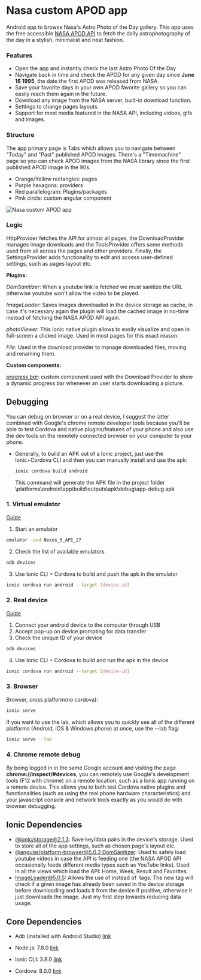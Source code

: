 # Nasa custom APOD app

Android app to browse Nasa's Astro Photo of the Day gallery. This app uses the free accessible [NASA APOD API](https://api.nasa.gov/api.html#apod) to fetch the daily astrophotography of the day in a stylish, minimalist and neat fashion.

### Features

* Open the app and instantly check the last Astro Photo Of the Day
* Navigate back in time and check the APOD for any given day since **June 16 1995**, the date  the first APOD was released from NASA.
* Save your favorite days in your own APOD favorite gallery so you can easily reach them again in the future.
* Download any image from the NASA server, built-in download function.
*  Settings to change pages layouts.
* Support for most media featured in the NASA API, including videos, gifs and images.

### Structure

The app primary page is Tabs which allows you to navigate between "Today" and "Past" published APOD images. There's a "Timemachine" page so you can check APOD images from the NASA library since the first published APOD image in the 90s.

* Orange/Yellow rectangles: pages
* Purple hexagons: providers
* Red parallelogram: Plugins/packages
* Pink circle: custom angular component

![Nasa custom APOD app](https://github.com/Fieel/NASA_APOD/blob/master/doc/Nasa%20custom%20APOD%20app.png?raw=true)

### Logic

HttpProvider fetches the API for almost all pages, the DownloadProvider manages image downloads and the ToolsProvider offers some methods used from all across the pages and other providers. Finally, the SettingsProvider adds functionality to edit and access user-defined settings, such as pages layout etc.

**Plugins:**

_DomSanitizer_: When a youtube link is fetched we must sanitize the URL otherwise youtube won't allow the video to be played.

_ImageLoader_: Saves images downloaded in the device storage as cache, in case it's necessary again the plugin will load the cached image in no-time instead of fetching the NASA APOD API again.

_photoViewer:_  This Ionic native plugin allows to easily visualize and open in full-screen a clicked image. Used in most pages for this exact reason.

_File_: Used in the download provider to manage downloaded files, moving and renaming them.

**Custom components:**

[_progress bar_](https://www.joshmorony.com/build-a-simple-progress-bar-component-in-ionic-2/): custom component used with the Download Provider to show a dynamic progress bar whenever an user starts downloading a picture.

## Debugging

You can debug on browser or on a real device, I suggest the latter combined with Google's chrome remote developer tools because you'll be able to test Cordova and native plugins/features of your phone and also use the dev tools on the remotely connected browser on your computer to your phone.

* Generally, to build an APK out of a  Ionic project, just use the Ionic+Cordova CLI and then you can manually install and use the apk:

   ```bash
  ionic cordova build android
   ```

   This command will generate the APK file in the  project folder \platforms\android\app\build\outputs\apk\debug\app-debug.apk

### 1. Virtual emulator

[Guide](https://developer.android.com/studio/run/emulator)

1. Start an emulator
   
 ```bash
emulator -avd Nexus_5_API_27
 ```

2. Check the list of available emulators
   
```bash
adb devices
```

3. Use Ionic CLI + Cordova to build and push the apk in the emulator

```bash
ionic cordova run android --target [device-id]
```

### 2. Real device

[Guide](https://developer.android.com/studio/run/device)

1. Connect your android device to the computer through USB
2. Accept pop-up on device prompting for data transfer
3. Check the unique ID of your device

```bash
adb devices
```

4. Use Ionic CLI + Cordova to build and run the apk in the device

```bash
ionic cordova run android --target [device-id]
```



### 3. Browser	

Browser, cross platform(no cordova):  

```bash
ionic serve
```

If you want to use the lab, which allows you to quickly see all of the different platforms (Android, iOS & Windows phone) at once, use the --lab flag:

```bash
ionic serve --lab
```

### 4. Chrome remote debug

By being logged in in the same Google account and visiting the page **chrome://inspect/#devices**, you can remotely use Google's development tools (F12 with chrome) on a remote location, such as a Ionic app running on a remote device. This allows you to both test Cordova native plugins and functionalities (such as using the real phone hardware characteristics) and your javascript console and network tools exactly as you would do with browser debugging.

## Ionic Dependencies

* [@ionic/storage@2.1.3](https://ionicframework.com/docs/storage/): Save key/data pairs in the device's storage. Used to store all of the app settings, such as chosen page's layout etc.
* [@angular/platform-browser@5.0.3 DomSanitizer](https://angular.io/api/platform-browser/DomSanitizer): Used to safely load youtube videos in case the API is feeding one (the NASA APOD API occasionally feeds different media types such as YouTube links). Used in all the views which load the API: Home, Week, Result and Favorites.
* [ImageLoader@5.0.5](https://www.npmjs.com/package/ionic-image-loader): Allows the use of <img-loader> instead of <img> tags. The new tag will check if a given image has already been saved in the device storage before downloading and loads it from the device if positive, otherwise it just downloads the image. Just my first step towards reducing data usage.

## Core Dependencies

* Adb (installed with Android Studio) [link](https://developer.android.com/studio/command-line/adb)

* Node.js: 7.8.0 [link](https://nodejs.org/en/)

* Ionic CLI: 3.8.0 [link](https://ionicframework.com/)

* Cordova: 8.0.0 [link](https://cordova.apache.org/)
